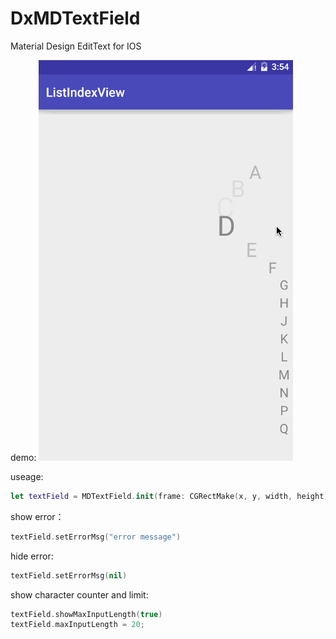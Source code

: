 # DxMDTextField
Material Design EditText for IOS

demo:
![image](https://github.com/StevenDXC/ListIndexView/blob/master/Image/demo.gif)

useage:
```swift
let textField = MDTextField.init(frame: CGRectMake(x, y, width, height))
```
show error：
```swift
textField.setErrorMsg("error message")
```
hide error:
```swift
textField.setErrorMsg(nil)
```
show character counter and limit:
```swift
textField.showMaxInputLength(true)
textField.maxInputLength = 20;
```
